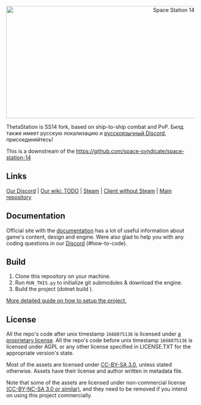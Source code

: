 <p align="center"><img alt="Space Station 14" width="880" height="300" src="https://raw.githubusercontent.com/space-wizards/asset-dump/de329a7898bb716b9d5ba9a0cd07f38e61f1ed05/github-logo.svg" /></p>

ThetaStation is SS14 fork, based on ship-to-ship combat and PvP. Билд также имеет русскую локализацию и [русскоязычный Discord](https://discord.gg/mmEprDu7RW), присоединяйтесь!

This is a downstream of the https://github.com/space-syndicate/space-station-14


## Links

[Our Discord](https://discord.gg/mmEprDu7RW) | [Our wiki: TODO](None) | [Steam](https://store.steampowered.com/app/1255460/Space_Station_14/) | [Client without Steam](https://spacestation14.io/about/nightlies/) | [Main repository](https://github.com/space-wizards/space-station-14)

## Documentation

Official site with the [documentation](https://docs.spacestation14.io/) has a lot of useful information about game's content, design and engine. Were also glad to help you with any coding questions in our [Discord](https://discord.gg/mmEprDu7RW) (#how-to-code). 

## Build

1. Clone this repository on your machine.
2. Run `RUN_THIS.py` to initialize git submodules & download the engine.
3. Build the project (dotnet build <assembly name>).

[More detailed guide on how to setup the project.](https://docs.spacestation14.io/getting-started/dev-setup)

## License
All the repo's code after unix timestamp `1668875136` is licensed under [a proprietary license](https://github.com/ThetaStation/ThetaStation/blob/master/LICENSE.TXT).
All the repo's code before unix timestamp `1668875136` is licensed under AGPL or any other license specified in LICENSE.TXT for the appropriate version's state.

Most of the assets are licensed under [CC-BY-SA 3.0](https://creativecommons.org/licenses/by-sa/3.0/), unless stated otherwise. Assets have their license and author written in metadata file.

Note that some of the assets are licensed under non-commercial license [(CC-BY-NC-SA 3.0 or similar)](https://creativecommons.org/licenses/by-nc-sa/3.0/), and they need to be removed if you intend on using this project commercially.
